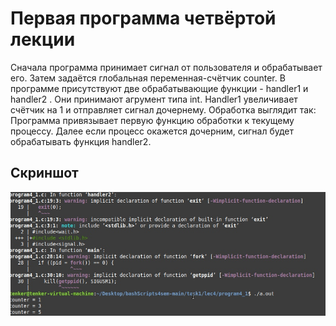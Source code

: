 # Первая программа четвёртой лекции

Сначала программа принимает сигнал от пользователя и обрабатывает его.
Затем задаётся глобальная переменная-счётчик counter. В программе присутствуют две обрабатывающие функции - handler1 и handler2 . Они принимают агрумент типа int.
Handler1 увеличивает счётчик на 1 и отправляет сигнал дочернему.
Обработка выглядит так:
Программа привязывает первую функцию обработки к текущему процессу. Далее если процесс окажется дочерним, сигнал будет обрабатывать функция handler2.
## Скриншот
<img src="https://github.com/tenker01/OS_4/blob/main/Screenshots/4.jpg">
